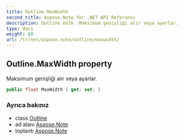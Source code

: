 ```yaml
---
title: Outline.MaxWidth
second_title: Aspose.Note for .NET API Referansı
description: Outline mülk. Maksimum genişliği alır veya ayarlar.
type: docs
weight: 60
url: /tr/net/aspose.note/outline/maxwidth/
---
```

## Outline.MaxWidth property

Maksimum genişliği alır veya ayarlar.

```csharp
public float MaxWidth { get; set; }
```

### Ayrıca bakınız

* class [Outline](../)
* ad alanı [Aspose.Note](../../outline/)
* toplantı [Aspose.Note](../../../)


